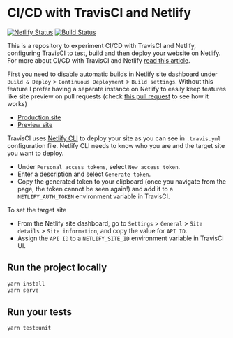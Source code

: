 # CI/CD with TravisCI and Netlify

[![Netlify Status](https://api.netlify.com/api/v1/badges/7886dc92-808d-4ce2-8189-6b36056c554e/deploy-status)](https://app.netlify.com/sites/frosty-lamarr-758586/deploys)
[![Build Status](https://travis-ci.org/astagi/netlify-travis-cicd.svg?branch=master)](https://travis-ci.org/astagi/netlify-travis-cicd)

This is a repository to experiment CI/CD with TravisCI and Netlify, configuring TravisCI to test, build and then deploy your website on Netlify. For more about CI/CD with TravisCI and Netlify [read this article](https://dev.to/astagi/continuous-integration-and-deployment-with-travisci-and-netlify-4294).

First you need to disable automatic builds in Netlify site dashboard under `Build & Deploy` > `Continuous Deployment` > `Build settings`. Without this feature I prefer having a separate instance on Netlify to easily keep features like site preview on pull requests (check [this pull request](https://github.com/astagi/netlify-travis-cicd/pull/2) to see how it works)

- [Production site](https://frosty-lamarr-758586.netlify.app/)
- [Preview site](https://happy-galileo-9b98e8.netlify.app/)

TravisCI uses [Netlify CLI](https://docs.netlify.com/cli/get-started/) to deploy your site as you can see in `.travis.yml` configuration file. Netlify CLI needs to know who you are and the target site you want to deploy.

- Under `Personal access tokens`, select `New access token`.
- Enter a description and select `Generate token`.
- Copy the generated token to your clipboard (once you navigate from the page, the token cannot be seen again!) and add it to a `NETLIFY_AUTH_TOKEN` environment variable in TravisCI.

To set the target site

- From the Netlify site dashboard, go to `Settings` > `General` > `Site details` > `Site information`, and copy the value for `API ID`.
- Assign the `API ID` to a `NETLIFY_SITE_ID` environment variable in TravisCI UI.

## Run the project locally

```sh
yarn install
yarn serve
```

## Run your tests

```sh
yarn test:unit
```
